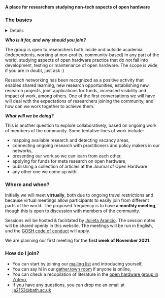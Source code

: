 #### A place for researchers studying non-tech aspects of open hardware


### The basics

<details>
  <b><summary>What is open hardware and why it is important to know more about it?</summary></b>

Researchers and developers around the world are producing openly licensed hardware in a diversity of disciplines; academic production of open hardware has dramatically increased in the last 5 years. Although the number of research projects and available academic literature in open hardware is growing, research on the non-technical aspects of the practice is still scarce. Grassroots communities like the Gathering for Open Science Hardware [acknowledge this gap](https://openhardware.science/wp-content/uploads/2017/12/GOSH-roadmap-smll.pdf), highlighting the need for a collaborative research agenda that includes the multiple and diverse aspects of open hardware practice. 

Some of the areas explored by early work comprise the study of collaboration dynamics in open hardware projects, analysis of documentation quality and use of licenses, business models in contrast with open-source software, and documentation of experiences with open hardware in citizen science. More recently, a stream of literature addresses policy recommendations for institutions, science funders and governments at the national level.  

Studies on the “meta” of open hardware can be found in the crossroads of multiple disciplines: design science, human-computer interaction (HCI), open innovation, pedagogical research, science and technology studies (STS). Research is done in academic settings but also carried out by non-profits; the diversity of approaches, however, has not yet accumulated into a coherent body of knowledge. 

<b>*Why a research community on open hardware?*</b>

Sustaining an open, collaborative community of researchers on the topic would provide a much-needed forum for discussing the foundational aspects of open hardware as a field of study. Discussions amongst researchers would shed light over common and divergent framings and methods in the field, while facilitating learning from each other's experience. 

Becoming a reference community for meta-research on open hardware can also contribute to increasing the impact of ongoing work. Connections with communities of practitioners can better inform research leading to more useful results; policy efforts usually demand evidence-based insights. 

The various disciplines, backgrounds and approaches converging in the study of open hardware constitute an opportunity to shape the field towards the future. It is a chance to intentionally create a space for researchers anywhere in the world, and from a diversity of backgrounds, to share their work and ideas for the field. 
</details>
  
<b>*Who is it for, and why should you join?*</b>

The group is open to researchers both inside and outside academia (independents, working at non-profits, community-based) in any part of the world, studying aspects of open hardware practice that do not fall into development, testing or maintenance of open hardware. The scope is wide, if you are in doubt, just ask :)

Research networking has been recognized as a positive activity that enables shared learning, new research opportunities, establishing new research projects, joint applications for funds, increased visibility and impact of work, among others. One of the first conversations we will have will deal with the expectations of researchers joining the community, and how can we work together to achieve them.  

<b>*What will we be doing?*</b>

This is another question to explore collaboratively, based on ongoing work of members of the community. Some tentative lines of work include: 

- mapping available research and detecting vacancy areas,  
- connecting ongoing research with practitioners and policy makers in our networks,  
- presenting our work so we can learn from each other,  
- applying for funds for meta research on open hardware,  
- publishing a collection of articles at the Journal of Open Hardware 
- any other one we come up with.


### Where and when?  

Initially we will meet **virtually**, both due to ongoing travel restrictions and because virtual meetings allow participants to easily join from different parts of the world. The proposed frequency is to have **a monthly meeting**, though this is open to discussion with members of the community. 

Sessions will be hosted & facilitated by [Julieta Arancio](https://drexel.edu/coas/faculty-research/faculty-directory/postdocs/arancio-julieta/). The session notes will be shared openly in this website. The meetings will be run in English, and the [GOSH code of conduct](https://openhardware.science/gosh-2017/gosh-code-of-conduct/) will apply.  

We are planning our first meeting for the **first week of November 2021**.

### How do I join?

- You can start by joining our [mailing list](https://lists.bath.ac.uk/sympa/info/oh-research) and introducing yourself,
- You can say hi in our [gather.town room](https://gather.town/invite?token=bBOuxI3YV4jalgIP4gbrDlz6FNrv_AGO) if anyone is online,
- You can check a recopilation of literature in the [open hardware group in Zotero](https://www.zotero.org/groups/2312397/open_hardware),
- If you have any questions, you can drop me an email at ja2153@bath.ac.uk
